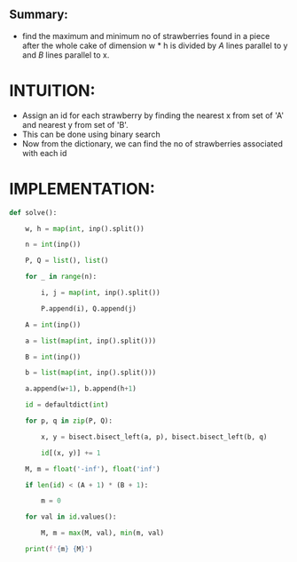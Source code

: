 ## Summary:
- find the maximum and minimum no of strawberries found in a piece after the whole cake of dimension w * h is divided by *A* lines parallel to y and *B* lines parallel to x.

# INTUITION:
- Assign an id for each strawberry by finding the nearest x from set of 'A' and nearest y from set of 'B'.
- This can be done using binary search
- Now from the dictionary, we can find the no of strawberries associated with each id

# IMPLEMENTATION:
```python
def solve():

    w, h = map(int, inp().split())

    n = int(inp())

    P, Q = list(), list()

    for _ in range(n):

        i, j = map(int, inp().split())

        P.append(i), Q.append(j)

    A = int(inp())

    a = list(map(int, inp().split()))

    B = int(inp())

    b = list(map(int, inp().split()))

    a.append(w+1), b.append(h+1)

    id = defaultdict(int)

    for p, q in zip(P, Q):

        x, y = bisect.bisect_left(a, p), bisect.bisect_left(b, q)

        id[(x, y)] += 1

    M, m = float('-inf'), float('inf')

    if len(id) < (A + 1) * (B + 1):

        m = 0

    for val in id.values():

        M, m = max(M, val), min(m, val)

    print(f'{m} {M}')
```